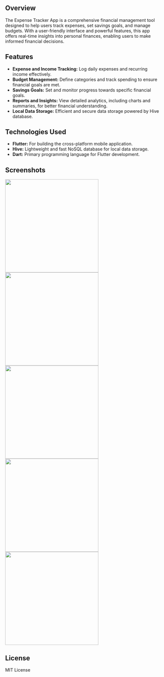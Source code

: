 ## Overview
The Expense Tracker App is a comprehensive financial management tool designed to help users track expenses, set savings goals, and manage budgets. With a user-friendly interface and powerful features, this app offers real-time insights into personal finances, enabling users to make informed financial decisions.

## Features
- **Expense and Income Tracking:** Log daily expenses and recurring income effectively.
- **Budget Management:** Define categories and track spending to ensure financial goals are met.
- **Savings Goals:** Set and monitor progress towards specific financial goals.
- **Reports and Insights:** View detailed analytics, including charts and summaries, for better financial understanding.
- **Local Data Storage:** Efficient and secure data storage powered by Hive database.

## Technologies Used
- **Flutter:** For building the cross-platform mobile application.
- **Hive:** Lightweight and fast NoSQL database for local data storage.
- **Dart:** Primary programming language for Flutter development.

## Screenshots
<img src="https://github.com/omarhelmy2004/saving_app/blob/main/screenshots/s1.png" width="300" />
<img src="https://github.com/omarhelmy2004/saving_app/blob/main/screenshots/s2.png" width="300" />
<img src="https://github.com/omarhelmy2004/saving_app/blob/main/screenshots/s3.png" width="300" />
<img src="https://github.com/omarhelmy2004/saving_app/blob/main/screenshots/s4.png" width="300" />
<img src="https://github.com/omarhelmy2004/saving_app/blob/main/screenshots/s5.png" width="300" />

## License
MIT License
